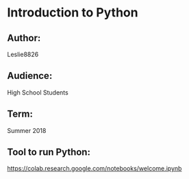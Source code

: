 # Introduction to Python

## Author: 
Leslie8826

## Audience: 
High School Students

## Term:
Summer 2018

## Tool to run Python: 
https://colab.research.google.com/notebooks/welcome.ipynb

